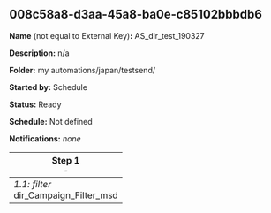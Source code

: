 ## 008c58a8-d3aa-45a8-ba0e-c85102bbbdb6

**Name** (not equal to External Key)**:** AS_dir_test_190327

**Description:** n/a

**Folder:** my automations/japan/testsend/

**Started by:** Schedule

**Status:** Ready

**Schedule:** Not defined

**Notifications:** _none_


| Step 1<br>_<small>-</small>_ |
| --- |
| _1.1: filter_<br>dir_Campaign_Filter_msd |
